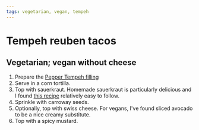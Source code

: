 ```yaml
---
tags: vegetarian, vegan, tempeh
---
```


# Tempeh reuben tacos 

Vegetarian; vegan without cheese
--------------------------------

1. Prepare the [Pepper Tempeh filling](/base_layers/pepper_tempeh.md)
2. Serve in a corn tortilla.
3. Top with sauerkraut.  Homemade sauerkraut is particularly delicious and I found [this recipe](http://www.wildfermentation.com/making-sauerkraut-2/) relatively easy to follow.
4. Sprinkle with carroway seeds.
3. Optionally, top with swiss cheese. For vegans, I've found sliced avocado to be a nice creamy substitute.
4. Top with a spicy mustard.
